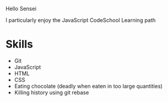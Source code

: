 Hello Sensei

I particularly enjoy the JavaScript CodeSchool Learning path

Skills
======

* Git
* JavaScript
* HTML
* CSS
* Eating chocolate (deadly when eaten in too large quantities)
* Killing history using git rebase
